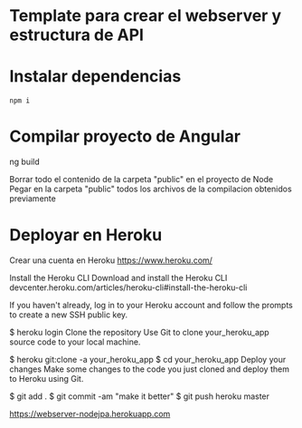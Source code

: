 # Template para crear el webserver y estructura de API

# Instalar dependencias
```
npm i
```

#  Compilar proyecto de Angular
ng build

Borrar todo el contenido de la carpeta "public" en el proyecto de Node  
Pegar en la carpeta "public" todos los archivos de la compilacion obtenidos previamente

# Deployar en Heroku
Crear una cuenta en Heroku https://www.heroku.com/

Install the Heroku CLI
Download and install the Heroku CLI devcenter.heroku.com/articles/heroku-cli#install-the-heroku-cli

If you haven't already, log in to your Heroku account and follow the prompts to create a new SSH public key.

$ heroku login
Clone the repository
Use Git to clone your_heroku_app source code to your local machine.

$ heroku git:clone -a your_heroku_app 
$ cd your_heroku_app
Deploy your changes
Make some changes to the code you just cloned and deploy them to Heroku using Git.

$ git add .
$ git commit -am "make it better"
$ git push heroku master

https://webserver-nodejpa.herokuapp.com